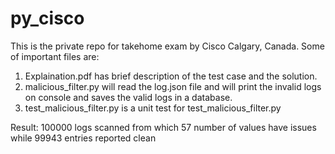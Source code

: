 # py_cisco
This is the private repo for takehome exam by Cisco Calgary, Canada. Some of important files are:

1. Explaination.pdf has brief description of the test case and the solution.
2. malicious_filter.py will read the log.json file and will print the invalid logs on console and saves the valid logs in a database.
3. test_malicious_filter.py is a unit test for test_malicious_filter.py


Result: 100000 logs scanned from which 57 number of values have issues while 99943 entries reported clean

